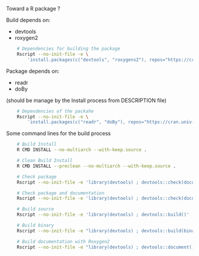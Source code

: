 Toward a R package ?

Build depends on:
 - devtools
 - roxygen2

```bash
    # Dependencies for building the package
    Rscript --no-init-file -e \
        'install.packages(c("devtools", "roxygens2"), repos="https://cran.univ-paris1.fr")'
```

Package depends on:
 - readr
 - doBy
 
(should be manage by the Install process from DESCRIPTION file)

```bash
    # Dependencies of the packahe
    Rscript --no-init-file -e \
        'install.packages(c("readr", "doBy"), repos="https://cran.univ-paris1.fr")'

```


Some command lines for the build process
```bash
    # Build Install
    R CMD INSTALL --no-multiarch --with-keep.source .

    # Clean Build Install
    R CMD INSTALL --preclean --no-multiarch --with-keep.source .

    # Check package
    Rscript --no-init-file -e 'library(devtools) ; devtools::check(document = FALSE)'

    # Check package and documentation
    Rscript --no-init-file -e 'library(devtools) ; devtools::check(document = TRUE)'

    # Build source
    Rscript --no-init-file -e 'library(devtools) ; devtools::build()'

    # Build binary
    Rscript --no-init-file -e "library(devtools) ; devtools::build(binary = TRUE, args = c('--preclean'))"

    # Build documentation with Roxygen2
    Rscript --no-init-file -e "library(devtools) ; devtools::document()"
```
